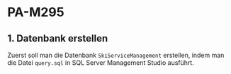 # PA-M295


## 1. Datenbank erstellen

Zuerst soll man die Datenbank ```SkiServiceManagement``` erstellen, indem man die Datei ```query.sql``` in SQL Server Management Studio ausführt.
